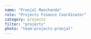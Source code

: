 ```yaml
---
name: "Pranjal Manchanda"
role: "Projects Finance Coordinator"
category: projects
filter: "projects"
photo: "team-projects-pranjal"
---
```

